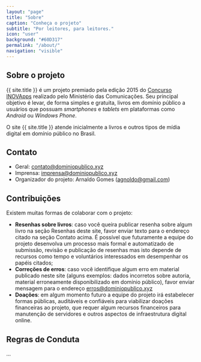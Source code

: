 ```yaml
---
layout: "page"
title: "Sobre"
caption: "Conheça o projeto"
subtitle: "Por leitores, para leitores."
icon: "user"
background: "#60D317"
permalink: "/about/"
navigation: "visible"
---
```


## Sobre o projeto

{{ site.title }} é um projeto premiado pela edição 2015 do [Concurso INOVApps](http://www.mc.gov.br/concurso-inovapps/) realizado pelo Ministério das Comunicações. Seu principal objetivo é levar, de forma simples e gratuita, livros em domínio público a usuários que possuam _smartphones_ e _tablets_ em plataformas como _Android_ ou _Windows Phone_.

O site {{ site.title }} atende inicialmente a livros e outros tipos de mídia digital em domínio público no Brasil.

## Contato

- Geral: [contato@dominiopublico.xyz](mailto:contato@dominiopublico.xyz)
- Imprensa: [imprensa@dominiopublico.xyz](mailto:imprensa@dominiopublico.xyz)
- Organizador do projeto: Arnaldo Gomes ([agnoldo@gmail.com](mailto:agnoldo@gmail.com))

## Contribuições

Existem muitas formas de colaborar com o projeto:

- **Resenhas sobre livros**: caso você queira publicar resenha sobre algum livro na seção Resenhas deste site, favor enviar texto para o endereço citado na seção Contato acima. É possível que futuramente a equipe do projeto desenvolva um processo mais formal e automatizado de submissão, revisão e publicação de resenhas mas isto depende de recursos como tempo e voluntários interessados em desempenhar os papéis citados;
- **Correções de erros**: caso você identifique algum erro em material publicado neste site (alguns exemplos: dados incorretos sobre autoria, material erroneamente disponibilizado em domínio público), favor enviar mensagem para o endereço [erros@dominiopublico.xyz](mailto:erros@dominiopublico.xyz)
- **Doações**: em algum momento futuro a equipe do projeto irá estabelecer formas públicas, auditáveis e confiáveis para viabilizar doações financeiras ao projeto, que requer algum recursos financeiros para manutenção de servidores e outros aspectos de infraestrutura digital online.

## Regras de Conduta

...
